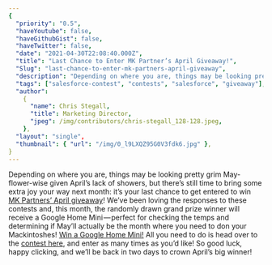 ```yaml
---
{
  "priority": "0.5",
  "haveYoutube": false,
  "haveGithubGist": false,
  "haveTwitter": false,
  "date": "2021-04-30T22:08:40.000Z",
  "title": "Last Chance to Enter MK Partner’s April Giveaway!",
  "Slug": "last-chance-to-enter-mk-partners-april-giveaway",
  "description": "Depending on where you are, things may be looking pretty grim May-flower-wise given April’s lack of showers, but there’s still time to bring some extra joy your way next month: it’s your last chance to get entered to win April giveaway!",
  "tags": ["salesforce-contest", "contests", "salesforce", "giveaway"],
  "author":
    {
      "name": Chris Stegall,
      "title": Marketing Director,
      "jpeg": /img/contributors/chris-stegall_128-128.jpeg,
    },
  "layout": "single",
  "thumbnail": { "url": "/img/0_l9LXQZ95G0V3fdk6.jpg" },
}
---
```


Depending on where you are, things may be looking pretty grim May-flower-wise given April’s lack of showers, but there’s still time to bring some extra joy your way next month: it’s your last chance to get entered to win [MK Partners’ April giveaway](https://gleam.io/kh98I/mk-partners-april-giveaway)!
We’ve been loving the responses to these contests and, this month, the randomly drawn grand prize winner will receive a Google Home Mini — perfect for checking the temps and determining if May’ll actually be the month where you need to don your Mackintoshes!
[Win a Google Home Mini!](https://gleam.io/kh98I/mk-partners-april-giveaway)
All you need to do is head over to the [contest here](https://gleam.io/kh98I/mk-partners-april-giveaway), and enter as many times as you’d like!
So good luck, happy clicking, and we’ll be back in two days to crown April’s big winner!
